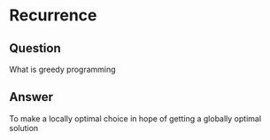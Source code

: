 # Recurrence

## Question

What is greedy programming

## Answer

To make a locally optimal choice in hope of getting a globally optimal solution
